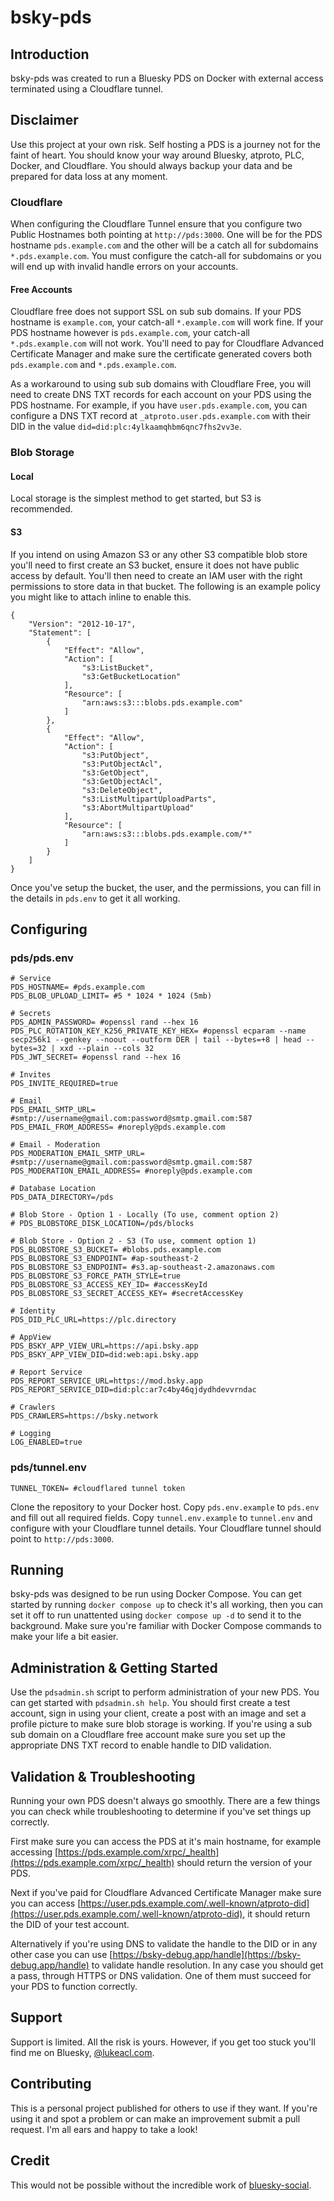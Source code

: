 # bsky-pds

## Introduction

bsky-pds was created to run a Bluesky PDS on Docker with external access terminated using a Cloudflare tunnel.

## Disclaimer

Use this project at your own risk. Self hosting a PDS is a journey not for the faint of heart. You should know your way around Bluesky, atproto, PLC, Docker, and Cloudflare. You should always backup your data and be prepared for data loss at any moment.

### Cloudflare

When configuring the Cloudflare Tunnel ensure that you configure two Public Hostnames both pointing at `http://pds:3000`. One will be for the PDS hostname `pds.example.com` and the other will be a catch all for subdomains `*.pds.example.com`. You must configure the catch-all for subdomains or you will end up with invalid handle errors on your accounts.

#### Free Accounts

Cloudflare free does not support SSL on sub sub domains. If your PDS hostname is `example.com`, your catch-all `*.example.com` will work fine. If your PDS hostname however is `pds.example.com`, your catch-all `*.pds.example.com` will not work. You'll need to pay for Cloudflare Advanced Certificate Manager and make sure the certificate generated covers both `pds.example.com` and `*.pds.example.com`.

As a workaround to using sub sub domains with Cloudflare Free, you will need to create DNS TXT records for each account on your PDS using the PDS hostname. For example, if you have `user.pds.example.com`, you can configure a DNS TXT record at `_atproto.user.pds.example.com` with their DID in the value `did=did:plc:4ylkaamqhbm6qnc7fhs2vv3e`.

### Blob Storage

#### Local

Local storage is the simplest method to get started, but S3 is recommended.

#### S3

If you intend on using Amazon S3 or any other S3 compatible blob store you'll need to first create an S3 bucket, ensure it does not have public access by default. You'll then need to create an IAM user with the right permissions to store data in that bucket. The following is an example policy you might like to attach inline to enable this.

```
{
	"Version": "2012-10-17",
	"Statement": [
		{
			"Effect": "Allow",
			"Action": [
				"s3:ListBucket",
				"s3:GetBucketLocation"
			],
			"Resource": [
				"arn:aws:s3:::blobs.pds.example.com"
			]
		},
		{
			"Effect": "Allow",
			"Action": [
				"s3:PutObject",
				"s3:PutObjectAcl",
				"s3:GetObject",
				"s3:GetObjectAcl",
				"s3:DeleteObject",
				"s3:ListMultipartUploadParts",
				"s3:AbortMultipartUpload"
			],
			"Resource": [
				"arn:aws:s3:::blobs.pds.example.com/*"
			]
		}
	]
}
```

Once you've setup the bucket, the user, and the permissions, you can fill in the details in `pds.env` to get it all working.

## Configuring

### pds/pds.env

```
# Service
PDS_HOSTNAME= #pds.example.com
PDS_BLOB_UPLOAD_LIMIT= #5 * 1024 * 1024 (5mb)

# Secrets
PDS_ADMIN_PASSWORD= #openssl rand --hex 16
PDS_PLC_ROTATION_KEY_K256_PRIVATE_KEY_HEX= #openssl ecparam --name secp256k1 --genkey --noout --outform DER | tail --bytes=+8 | head --bytes=32 | xxd --plain --cols 32
PDS_JWT_SECRET= #openssl rand --hex 16

# Invites
PDS_INVITE_REQUIRED=true

# Email
PDS_EMAIL_SMTP_URL= #smtp://username@gmail.com:password@smtp.gmail.com:587
PDS_EMAIL_FROM_ADDRESS= #noreply@pds.example.com

# Email - Moderation
PDS_MODERATION_EMAIL_SMTP_URL= #smtp://username@gmail.com:password@smtp.gmail.com:587
PDS_MODERATION_EMAIL_ADDRESS= #noreply@pds.example.com

# Database Location
PDS_DATA_DIRECTORY=/pds

# Blob Store - Option 1 - Locally (To use, comment option 2)
# PDS_BLOBSTORE_DISK_LOCATION=/pds/blocks

# Blob Store - Option 2 - S3 (To use, comment option 1)
PDS_BLOBSTORE_S3_BUCKET= #blobs.pds.example.com
PDS_BLOBSTORE_S3_ENDPOINT= #ap-southeast-2
PDS_BLOBSTORE_S3_ENDPOINT= #s3.ap-southeast-2.amazonaws.com
PDS_BLOBSTORE_S3_FORCE_PATH_STYLE=true
PDS_BLOBSTORE_S3_ACCESS_KEY_ID= #accessKeyId
PDS_BLOBSTORE_S3_SECRET_ACCESS_KEY= #secretAccessKey

# Identity
PDS_DID_PLC_URL=https://plc.directory

# AppView
PDS_BSKY_APP_VIEW_URL=https://api.bsky.app
PDS_BSKY_APP_VIEW_DID=did:web:api.bsky.app

# Report Service
PDS_REPORT_SERVICE_URL=https://mod.bsky.app
PDS_REPORT_SERVICE_DID=did:plc:ar7c4by46qjdydhdevvrndac

# Crawlers
PDS_CRAWLERS=https://bsky.network

# Logging
LOG_ENABLED=true
```

### pds/tunnel.env

```
TUNNEL_TOKEN= #cloudflared tunnel token
```

Clone the repository to your Docker host. Copy `pds.env.example` to `pds.env` and fill out all required fields. Copy `tunnel.env.example` to `tunnel.env` and configure with your Cloudflare tunnel details. Your Cloudflare tunnel should point to `http://pds:3000`.

## Running

bsky-pds was designed to be run using Docker Compose. You can get started by running `docker compose up` to check it's all working, then you can set it off to run unattented using `docker compose up -d` to send it to the background. Make sure you're familiar with Docker Compose commands to make your life a bit easier.

## Administration & Getting Started

Use the `pdsadmin.sh` script to perform administration of your new PDS. You can get started with `pdsadmin.sh help`. You should first create a test account, sign in using your client, create a post with an image and set a profile picture to make sure blob storage is working. If you're using a sub sub domain on a Cloudflare free account make sure you set up the appropriate DNS TXT record to enable handle to DID validation.

## Validation & Troubleshooting

Running your own PDS doesn't always go smoothly. There are a few things you can check while troubleshooting to determine if you've set things up correctly.

First make sure you can access the PDS at it's main hostname, for example accessing [https://pds.example.com/xrpc/_health](https://pds.example.com/xrpc/_health) should return the version of your PDS.

Next if you've paid for Cloudflare Advanced Certificate Manager make sure you can access [https://user.pds.example.com/.well-known/atproto-did](https://user.pds.example.com/.well-known/atproto-did), it should return the DID of your test account.

Alternatively if you're using DNS to validate the handle to the DID or in any other case you can use [https://bsky-debug.app/handle](https://bsky-debug.app/handle) to validate handle resolution. In any case you should get a pass, through HTTPS or DNS validation. One of them must succeed for your PDS to function correctly.

## Support

Support is limited. All the risk is yours. However, if you get too stuck you'll find me on Bluesky, [@lukeacl.com](https://bsky.app/profile/lukeacl.com).

## Contributing

This is a personal project published for others to use if they want. If you're using it and spot a problem or can make an improvement submit a pull request. I'm all ears and happy to take a look!

## Credit

This would not be possible without the incredible work of [bluesky-social](https://github.com/bluesky-social).
